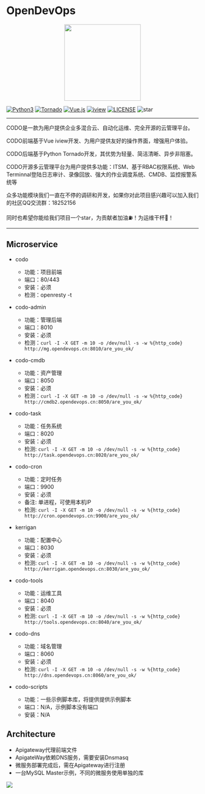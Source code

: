 # OpenDevOps

<p align="center">
    <a href="http://www.opendevops.cn/">
        <img width="200" src="http://www.opendevops.cn/images/head_logo.png">
    </a>
</p>


[![Python3](https://img.shields.io/badge/Python-3.6-green.svg?style=plastic)](https://www.python.org/)
[![Tornado](https://img.shields.io/badge/Tornado-5.0-brightgreen.svg?style=plastic)](https://www.tornadoweb.org)
[![Vue.js](https://img.shields.io/badge/Vuejs-2.5-brightgreen.svg?style=plastic)](https://cn.vuejs.org)
[![iview](https://img.shields.io/badge/iview-4.0.0-blue.svg?style=plastic)](https://www.iviewui.com/)
[![LICENSE](https://img.shields.io/badge/license-Anti%20996-blue.svg)](https://github.com/996icu/996.ICU/blob/master/LICENSE)
![star](https://img.shields.io/github/stars/opendevops-cn/opendevops.svg)



----
CODO是一款为用户提供企业多混合云、自动化运维、完全开源的云管理平台。

CODO前端基于Vue iview开发、为用户提供友好的操作界面，增强用户体验。

CODO后端基于Python Tornado开发，其优势为轻量、简洁清晰、异步非阻塞。

CODO开源多云管理平台为用户提供多功能：ITSM、基于RBAC权限系统、Web Terminnal登陆日志审计、录像回放、强大的作业调度系统、CMDB、监控报警系统等

众多功能模块我们一直在不停的调研和开发，如果你对此项目感兴趣可以加入我们的社区QQ交流群：18252156

同时也希望你能给我们项目一个star，为贡献者加油⛽️！为运维干杯🍻！

----

## Microservice

- codo
  - 功能：项目前端
  - 端口：80/443
  - 安装：必须
  - 检测：openresty -t

- codo-admin
  - 功能：管理后端
  - 端口：8010
  - 安装：必须
  - 检测：`curl -I -X GET -m 10 -o /dev/null -s -w %{http_code} http://mg.opendevops.cn:8010/are_you_ok/`

- codo-cmdb
  - 功能：资产管理
  - 端口：8050
  - 安装：必须
  - 检测：`curl -I -X GET -m 10 -o /dev/null -s -w %{http_code} http://cmdb2.opendevops.cn:8050/are_you_ok/`

- codo-task
  - 功能：任务系统
  - 端口：8020
  - 安装：必须
  - 检测: `curl -I -X GET -m 10 -o /dev/null -s -w %{http_code} http://task.opendevops.cn:8020/are_you_ok/`


- codo-cron
  - 功能：定时任务
  - 端口：9900
  - 安装：必须
  - 备注: 单进程，可使用本机IP
  - 检测: `curl -I -X GET -m 10 -o /dev/null -s -w %{http_code} http://cron.opendevops.cn:9900/are_you_ok/`

- kerrigan
  - 功能：配置中心
  - 端口：8030
  - 安装：必须
  - 检测: `curl -I -X GET -m 10 -o /dev/null -s -w %{http_code} http://kerrigan.opendevops.cn:8030/are_you_ok/`
  

- codo-tools
  - 功能：运维工具
  - 端口：8040
  - 安装：必须
  - 检测: `curl -I -X GET -m 10 -o /dev/null -s -w %{http_code} http://tools.opendevops.cn:8040/are_you_ok/`
  
- codo-dns
  - 功能：域名管理
  - 端口：8060
  - 安装：必须
  - 检测: `curl -I -X GET -m 10 -o /dev/null -s -w %{http_code} http://dns.opendevops.cn:8060/are_you_ok/`
  

  
- codo-scripts
  - 功能：一些示例脚本库，将提供提供示例脚本
  - 端口：N/A，示例脚本没有端口
  - 安装：N/A



## Architecture

- Apigateway代理前端文件
- ApigateWay依赖DNS服务，需要安装Dnsmasq
- 微服务部署完成后，需在Apigateway进行注册
- 一台MySQL Master示例，不同的微服务使用单独的库


![](/architecture.png)